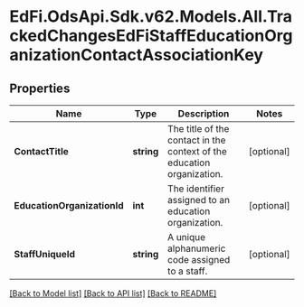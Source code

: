 # EdFi.OdsApi.Sdk.v62.Models.All.TrackedChangesEdFiStaffEducationOrganizationContactAssociationKey

## Properties

Name | Type | Description | Notes
------------ | ------------- | ------------- | -------------
**ContactTitle** | **string** | The title of the contact in the context of the education organization. | [optional] 
**EducationOrganizationId** | **int** | The identifier assigned to an education organization. | [optional] 
**StaffUniqueId** | **string** | A unique alphanumeric code assigned to a staff. | [optional] 

[[Back to Model list]](../README.md#documentation-for-models) [[Back to API list]](../README.md#documentation-for-api-endpoints) [[Back to README]](../README.md)

